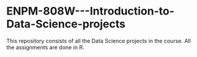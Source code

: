 # ENPM-808W---Introduction-to-Data-Science-projects

This repository consists of all the Data Science projects in the course. All the assignments are done in R.
